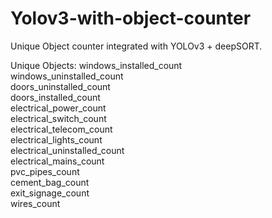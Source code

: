 # Yolov3-with-object-counter

Unique Object counter integrated with YOLOv3 + deepSORT.

Unique Objects:
windows_installed_count  
windows_uninstalled_count  
doors_uninstalled_count  
doors_installed_count  
electrical_power_count  
electrical_switch_count  
electrical_telecom_count  
electrical_lights_count  
electrical_uninstalled_count  
electrical_mains_count  
pvc_pipes_count  
cement_bag_count  
exit_signage_count  
wires_count  
